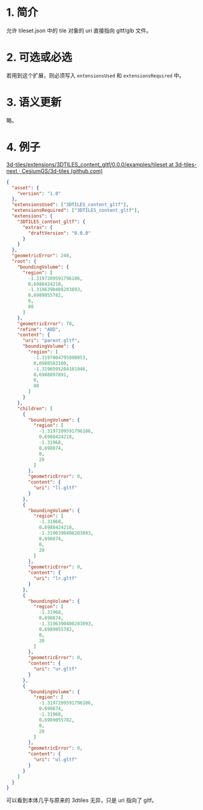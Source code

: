 # 1. 简介

允许 tileset.json 中的 tile 对象的 uri 直接指向 gltf/glb 文件。

# 2. 可选或必选

若用到这个扩展，则必须写入 `entensionsUsed` 和 `extensionsRequired` 中。

# 3. 语义更新

略。

# 4. 例子

[3d-tiles/extensions/3DTILES_content_gltf/0.0.0/examples/tileset at 3d-tiles-next · CesiumGS/3d-tiles (github.com)](https://github.com/CesiumGS/3d-tiles/tree/3d-tiles-next/extensions/3DTILES_content_gltf/0.0.0/examples/tileset)

``` JSON
{
  "asset": {
    "version": "1.0"
  },
  "extensionsUsed": ["3DTILES_content_gltf"],
  "extensionsRequired": ["3DTILES_content_gltf"],
  "extensions": {
    "3DTILES_content_gltf": {
      "extras": {
        "draftVersion": "0.0.0"
      }
    }
  },
  "geometricError": 240,
  "root": {
    "boundingVolume": {
      "region": [
        -1.3197209591796106,
        0.6988424218,
        -1.3196390408203893,
        0.6989055782,
        0,
        88
      ]
    },
    "geometricError": 70,
    "refine": "ADD",
    "content": {
      "uri": "parent.gltf",
      "boundingVolume": {
        "region": [
          -1.3197004795898053,
          0.6988582109,
          -1.3196595204101946,
          0.6988897891,
          0,
          88
        ]
      }
    },
    "children": [
      {
        "boundingVolume": {
          "region": [
            -1.3197209591796106,
            0.6988424218,
            -1.31968,
            0.698874,
            0,
            20
          ]
        },
        "geometricError": 0,
        "content": {
          "uri": "ll.gltf"
        }
      },
      {
        "boundingVolume": {
          "region": [
            -1.31968,
            0.6988424218,
            -1.3196390408203893,
            0.698874,
            0,
            20
          ]
        },
        "geometricError": 0,
        "content": {
          "uri": "lr.gltf"
        }
      },
      {
        "boundingVolume": {
          "region": [
            -1.31968,
            0.698874,
            -1.3196390408203893,
            0.6989055782,
            0,
            20
          ]
        },
        "geometricError": 0,
        "content": {
          "uri": "ur.gltf"
        }
      },
      {
        "boundingVolume": {
          "region": [
            -1.3197209591796106,
            0.698874,
            -1.31968,
            0.6989055782,
            0,
            20
          ]
        },
        "geometricError": 0,
        "content": {
          "uri": "ul.gltf"
        }
      }
    ]
  }
}
```

可以看到本体几乎与原来的 3dtiles 无异，只是 uri 指向了 gltf。